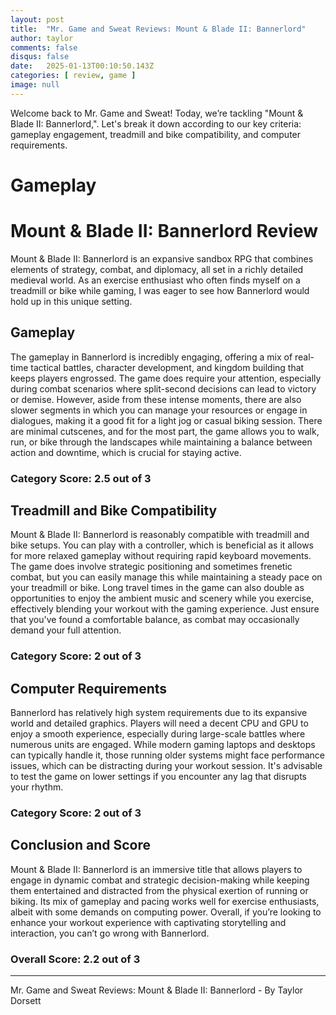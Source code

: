 ```yaml
---
layout: post
title:  "Mr. Game and Sweat Reviews: Mount & Blade II: Bannerlord"
author: taylor
comments: false
disqus: false
date:   2025-01-13T00:10:50.143Z
categories: [ review, game ]
image: null
---
```


Welcome back to Mr. Game and Sweat! Today, we’re tackling "Mount & Blade II: Bannerlord,". Let's break it down according to our key criteria: gameplay engagement, treadmill and bike compatibility, and computer requirements.

# Gameplay

# Mount & Blade II: Bannerlord Review  

Mount & Blade II: Bannerlord is an expansive sandbox RPG that combines elements of strategy, combat, and diplomacy, all set in a richly detailed medieval world. As an exercise enthusiast who often finds myself on a treadmill or bike while gaming, I was eager to see how Bannerlord would hold up in this unique setting.

## Gameplay  

The gameplay in Bannerlord is incredibly engaging, offering a mix of real-time tactical battles, character development, and kingdom building that keeps players engrossed. The game does require your attention, especially during combat scenarios where split-second decisions can lead to victory or demise. However, aside from these intense moments, there are also slower segments in which you can manage your resources or engage in dialogues, making it a good fit for a light jog or casual biking session. There are minimal cutscenes, and for the most part, the game allows you to walk, run, or bike through the landscapes while maintaining a balance between action and downtime, which is crucial for staying active.  

### Category Score: 2.5 out of 3

## Treadmill and Bike Compatibility  

Mount & Blade II: Bannerlord is reasonably compatible with treadmill and bike setups. You can play with a controller, which is beneficial as it allows for more relaxed gameplay without requiring rapid keyboard movements. The game does involve strategic positioning and sometimes frenetic combat, but you can easily manage this while maintaining a steady pace on your treadmill or bike. Long travel times in the game can also double as opportunities to enjoy the ambient music and scenery while you exercise, effectively blending your workout with the gaming experience. Just ensure that you've found a comfortable balance, as combat may occasionally demand your full attention.  

### Category Score: 2 out of 3  

## Computer Requirements  

Bannerlord has relatively high system requirements due to its expansive world and detailed graphics. Players will need a decent CPU and GPU to enjoy a smooth experience, especially during large-scale battles where numerous units are engaged. While modern gaming laptops and desktops can typically handle it, those running older systems might face performance issues, which can be distracting during your workout session. It's advisable to test the game on lower settings if you encounter any lag that disrupts your rhythm.  

### Category Score: 2 out of 3  

## Conclusion and Score  

Mount & Blade II: Bannerlord is an immersive title that allows players to engage in dynamic combat and strategic decision-making while keeping them entertained and distracted from the physical exertion of running or biking. Its mix of gameplay and pacing works well for exercise enthusiasts, albeit with some demands on computing power. Overall, if you’re looking to enhance your workout experience with captivating storytelling and interaction, you can’t go wrong with Bannerlord. 

### Overall Score: 2.2 out of 3

---

Mr. Game and Sweat Reviews: Mount & Blade II: Bannerlord - By Taylor Dorsett
